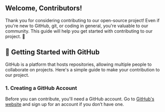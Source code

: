 ## Welcome, Contributors!

Thank you for considering contributing to our open-source project! Even if you're new to GitHub, git, or coding in general, you're valuable to our community. This guide will help you get started with contributing to our project. 🚀

## 🌟 Getting Started with GitHub

GitHub is a platform that hosts repositories, allowing multiple people to collaborate on projects. Here's a simple guide to make your contribution to our project.

### 1. Creating a GitHub Account

Before you can contribute, you'll need a GitHub account. Go to [GitHub's website](https://github.com/) and sign up for an account if you don’t have one.
